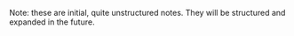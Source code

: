 Note: these are initial, quite unstructured notes. They will be structured and expanded in the future.

### <template>

Under `<template>`, only **one** root element is allowed. If you want to return multiple elements, you can wrap them in a `<div>` or `<span>`.

### How to create a new (expansion) pack

- Decide for a unique prefix that has not been used in any other existing pack
- Make sure that every indicator id starts with this prefix of the pack!
- The indicator id must have this format: `<Prefix>_<IndicatorNamePascalCase>`
  - Subcategories are separated by an underscore: `<Prefix>_<IndicatorNamePascalCase>_<SubcategoryNamePascalCase>`